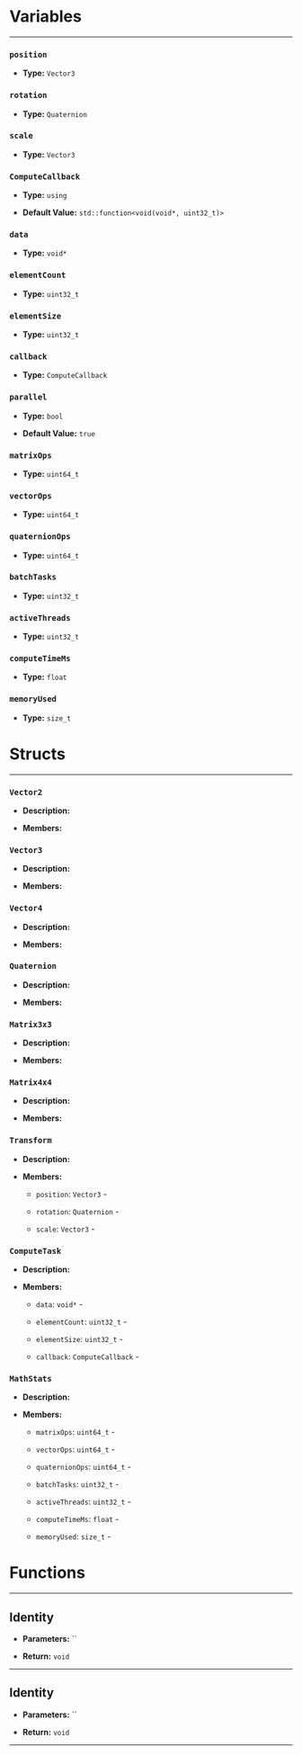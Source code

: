 
# Variables
---

### `position`

- **Type:** `Vector3`



### `rotation`

- **Type:** `Quaternion`



### `scale`

- **Type:** `Vector3`



### `ComputeCallback`

- **Type:** `using`

- **Default Value:** `std::function<void(void*, uint32_t)>`



### `data`

- **Type:** `void*`



### `elementCount`

- **Type:** `uint32_t`



### `elementSize`

- **Type:** `uint32_t`



### `callback`

- **Type:** `ComputeCallback`



### `parallel`

- **Type:** `bool`

- **Default Value:** `true`



### `matrixOps`

- **Type:** `uint64_t`



### `vectorOps`

- **Type:** `uint64_t`



### `quaternionOps`

- **Type:** `uint64_t`



### `batchTasks`

- **Type:** `uint32_t`



### `activeThreads`

- **Type:** `uint32_t`



### `computeTimeMs`

- **Type:** `float`



### `memoryUsed`

- **Type:** `size_t`




# Structs
---

### `Vector2`

- **Description:** 

- **Members:**



### `Vector3`

- **Description:** 

- **Members:**



### `Vector4`

- **Description:** 

- **Members:**



### `Quaternion`

- **Description:** 

- **Members:**



### `Matrix3x3`

- **Description:** 

- **Members:**



### `Matrix4x4`

- **Description:** 

- **Members:**



### `Transform`

- **Description:** 

- **Members:**

  - `position`: `Vector3` - 

  - `rotation`: `Quaternion` - 

  - `scale`: `Vector3` - 



### `ComputeTask`

- **Description:** 

- **Members:**

  - `data`: `void*` - 

  - `elementCount`: `uint32_t` - 

  - `elementSize`: `uint32_t` - 

  - `callback`: `ComputeCallback` - 



### `MathStats`

- **Description:** 

- **Members:**

  - `matrixOps`: `uint64_t` - 

  - `vectorOps`: `uint64_t` - 

  - `quaternionOps`: `uint64_t` - 

  - `batchTasks`: `uint32_t` - 

  - `activeThreads`: `uint32_t` - 

  - `computeTimeMs`: `float` - 

  - `memoryUsed`: `size_t` - 




# Functions
---

## Identity



- **Parameters:** ``

- **Return:** `void`

---

## Identity



- **Parameters:** ``

- **Return:** `void`

---
